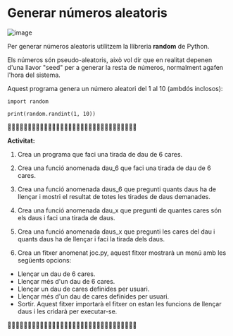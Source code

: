 # Generar números aleatoris

![image](https://github.com/XaSaFa/IntroduccioProgramacio/assets/110727546/e8d85acb-fec1-432f-aa16-0bf183ae7289)

Per generar números aleatoris utilitzem la llibreria **random** de Python.

Els números són pseudo-aleatoris, això vol dir que en realitat depenen d'una llavor "seed" per a generar la resta de números, normalment agafen l'hora del sistema.

Aquest programa genera un número aleatori del 1 al 10 (ambdós inclosos):

```
import random

print(random.randint(1, 10))
```

🔎🔎🔎🔎🔎🔎🔎🔎🔎🔎🔎🔎🔎🔎🔎🔎🔎🔎🔎🔎🔎🔎🔎🔎🔎🔎🔎🔎🔎🔎🔎🔎

**Activitat:**

1. Crea un programa que faci una tirada de dau de 6 cares.
2. Crea una funció anomenada dau_6 que faci una tirada de dau de 6 cares.
3. Crea una funció anomenada daus_6 que pregunti quants daus ha de llençar i mostri el resultat de totes les tirades de daus demanades.
4. Crea una funció anomenada dau_x que pregunti de quantes cares són els daus i faci una tirada de daus.
5. Crea una funció anomenada daus_x que pregunti les cares del dau i quants daus ha de llençar i faci la tirada dels daus.

6. Crea un fitxer anomenat joc.py, aquest fitxer mostrarà un menú amb les següents opcions:
  - Llençar un dau de 6 cares.
  - Llençar més d'un dau de 6 cares.
  - Llençar un dau de cares definides per usuari.
  - Llençar més d'un dau de cares definides per usuari.
  - Sortir.
Aquest fitxer importarà el fitxer on estan les funcions de llençar daus i les cridarà per executar-se.


🔎🔎🔎🔎🔎🔎🔎🔎🔎🔎🔎🔎🔎🔎🔎🔎🔎🔎🔎🔎🔎🔎🔎🔎🔎🔎🔎🔎🔎🔎🔎🔎
